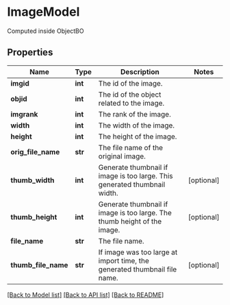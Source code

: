 # ImageModel

Computed inside ObjectBO
## Properties
Name | Type | Description | Notes
------------ | ------------- | ------------- | -------------
**imgid** | **int** | The id of the image. | 
**objid** | **int** | The id of the object related to the image. | 
**imgrank** | **int** | The rank of the image. | 
**width** | **int** | The width of the image. | 
**height** | **int** | The height of the image. | 
**orig_file_name** | **str** | The file name of the original image. | 
**thumb_width** | **int** | Generate thumbnail if image is too large. This generated thumbnail width. | [optional] 
**thumb_height** | **int** | Generate thumbnail if image is too large. The thumb height of the image. | [optional] 
**file_name** | **str** | The file name. | 
**thumb_file_name** | **str** | If image was too large at import time, the generated thumbnail file name. | [optional] 

[[Back to Model list]](../README.md#documentation-for-models) [[Back to API list]](../README.md#documentation-for-api-endpoints) [[Back to README]](../README.md)


